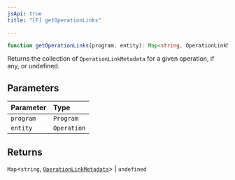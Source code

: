 ```yaml
---
jsApi: true
title: "[F] getOperationLinks"

---
```

```ts
function getOperationLinks(program, entity): Map<string, OperationLinkMetadata> | undefined
```

Returns the collection of `OperationLinkMetadata` for a given operation, if any, or undefined.

## Parameters

| Parameter | Type |
| :------ | :------ |
| `program` | `Program` |
| `entity` | `Operation` |

## Returns

`Map`<`string`, [`OperationLinkMetadata`](../interfaces/OperationLinkMetadata.md)\> \| `undefined`
